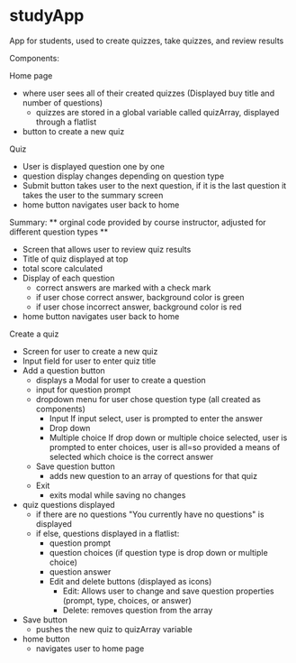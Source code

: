 # studyApp

App for students, used to create quizzes, take quizzes, and review results

Components:

Home page

- where user sees all of their created quizzes (Displayed buy title and number of questions)
  - quizzes are stored in a global variable called quizArray, displayed through a flatlist
- button to create a new quiz

Quiz

- User is displayed question one by one
- question display changes depending on question type
- Submit button takes user to the next question, if it is the last question it takes the user to the summary screen
- home button navigates user back to home

Summary:
** orginal code provided by course instructor, adjusted for different question types **

- Screen that allows user to review quiz results
- Title of quiz displayed at top
- total score calculated
- Display of each question
  - correct answers are marked with a check mark
  - if user chose correct answer, background color is green
  - if user chose incorrect answer, background color is red
- home button navigates user back to home

Create a quiz

- Screen for user to create a new quiz
- Input field for user to enter quiz title
- Add a question button
  - displays a Modal for user to create a question
  - input for question prompt
  - dropdown menu for user chose question type (all created as components)
    - Input
      If input select, user is prompted to enter the answer
    - Drop down
    - Multiple choice
      If drop down or multiple choice selected, user is prompted to enter choices, user is all=so provided a means of selected which choice is the correct answer
  - Save question button
    - adds new question to an array of questions for that quiz
  - Exit
    - exits modal while saving no changes
- quiz questions displayed
  - if there are no questions "You currently have no questions" is displayed
  - if else, questions displayed in a flatlist:
    - question prompt
    - question choices (if question type is drop down or multiple choice)
    - question answer
    - Edit and delete buttons (displayed as icons)
      - Edit: Allows user to change and save question properties (prompt, type, choices, or answer)
      - Delete: removes question from the array
- Save button
  - pushes the new quiz to quizArray variable
- home button
  - navigates user to home page
